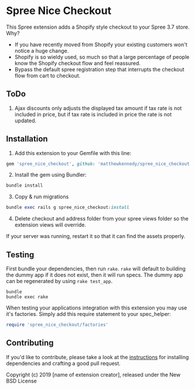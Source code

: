 # Spree Nice Checkout

This Spree extension adds a Shopify style checkout to your Spree 3.7 store. Why?
- If you have recently moved from Shopify your existing customers won't notice a huge change.
- Shopify is so wieldy used, so much so that a large percentage of people know the Shopify checkout flow and feel reassured.
- Bypass the default spree registration step that interrupts the checkout flow from cart to checkout.

## ToDo
1. Ajax discounts only adjusts the displayed tax amount if tax rate is not included in price, but if tax rate is included in price the rate is not updated.


## Installation

1. Add this extension to your Gemfile with this line:
  ```ruby
  gem 'spree_nice_checkout', github: 'matthewkennedy/spree_nice_checkout'
  ```

2. Install the gem using Bundler:
  ```ruby
  bundle install
  ```

3. Copy & run migrations
  ```ruby
  bundle exec rails g spree_nice_checkout:install
  ```

4. Delete checkout and address folder from your spree views folder so the extension views will override.

  If your server was running, restart it so that it can find the assets properly.

## Testing

First bundle your dependencies, then run `rake`. `rake` will default to building the dummy app if it does not exist, then it will run specs. The dummy app can be regenerated by using `rake test_app`.

```shell
bundle
bundle exec rake
```

When testing your applications integration with this extension you may use it's factories.
Simply add this require statement to your spec_helper:

```ruby
require 'spree_nice_checkout/factories'
```


## Contributing

If you'd like to contribute, please take a look at the
[instructions](CONTRIBUTING.md) for installing dependencies and crafting a good
pull request.

Copyright (c) 2019 [name of extension creator], released under the New BSD License
